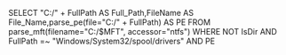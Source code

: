SELECT "C:/" + FullPath AS Full_Path,FileName AS File_Name,parse_pe(file="C:/" + FullPath) AS PE
FROM parse_mft(filename="C:/$MFT", accessor="ntfs")
WHERE NOT IsDir 
AND FullPath =~ "Windows/System32/spool/drivers" 
AND PE